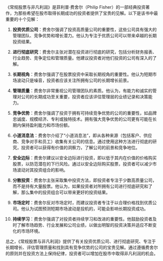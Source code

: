 《常规股票与非凡利润》是菲利普·费舍尔（Philip Fisher）的一部经典投资著作，为那些希望在股市取得长期成功的投资者提供了宝贵的见解。以下是该书中最重要的十个见解：

1. **投资优质公司**：费舍尔强调了投资高质量公司的重要性，这些公司具有强大的管理团队、竞争优势和增长潜力。他认为专注于优质公司可以带来卓越的长期投资结果。

2. **进行彻底研究**：费舍尔主张对潜在投资进行彻底的研究，包括分析财务报表、行业趋势、竞争定位和管理质量。他建议投资者对他们投资的公司有深入的了解。

3. **长期视角**：费舍尔强调了在股票投资中采取长期视角的重要性。他认为短期市场波动只是噪音，投资者应该关注所拥有公司的长期增长前景。

4. **管理质量**：费舍尔非常重视公司管理团队的素质。他认为，有能力和诚实的管理对公司的长期成功至关重要，投资者应该评估管理层的业绩记录和决策能力。

5. **竞争优势**：费舍尔强调了投资于拥有可持续竞争优势的公司的重要性，如品牌忠诚度、规模经济、专利或独特技术。拥有强大竞争优势的公司更有可能在长期内保持盈利能力和市场份额。

6. **小道消息法**：费舍尔介绍了“小道消息法”，即从各种来源（包括客户、供应商、竞争对手和员工）收集有关公司的信息。通过使用这种方法进行彻底的研究，投资者可以获得有价值的洞察力，了解公司的前景和竞争地位。

7. **安全边际**：费舍尔建议以安全边际进行投资，即以低于其内在价值的价格购买股票，以防范潜在的下行风险。通过以安全边际购买股票，投资者可以减少市场波动对其投资组合的影响。

8. **分散投资**：费舍尔主张采取集中投资方法，即投资者专注于少数高质量公司，而不是持有大量股票。他认为，如果投资者对所拥有公司进行彻底研究和了解，那么集中的投资组合可以带来更好的投资结果。

9. **市场定时**：费舍尔反对市场定时，而建议投资者专注于以合理价格找到优质公司。他认为试图预测短期市场波动是投机的，可能会影响长期投资成功。

10. **持续学习**：费舍尔强调了对投资者持续学习和改进的重要性。他鼓励投资者及时了解市场趋势、行业发展和公司业绩，以做出明智的投资决策并适应不断变化的市场环境。

总之，《常规股票与非凡利润》提供了有关投资优质公司、进行彻底研究、专注于长期增长、评估管理质量和找到具有竞争优势的公司的宝贵见解。通过遵循费舍尔的原则并在投资方法上保持纪律，投资者可以增加在股市中取得非凡利润的机会。